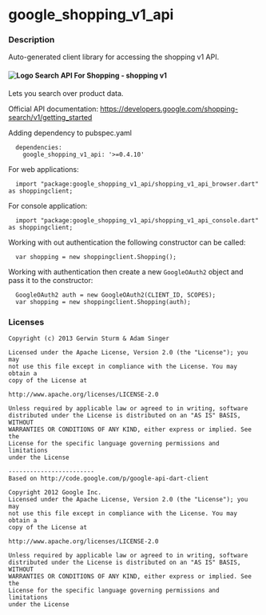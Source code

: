 # google_shopping_v1_api

### Description

Auto-generated client library for accessing the shopping v1 API.

#### ![Logo](http://www.google.com/images/icons/product/search-16.gif) Search API For Shopping - shopping v1

Lets you search over product data.

Official API documentation: https://developers.google.com/shopping-search/v1/getting_started

Adding dependency to pubspec.yaml

```
  dependencies:
    google_shopping_v1_api: '>=0.4.10'
```

For web applications:

```
  import "package:google_shopping_v1_api/shopping_v1_api_browser.dart" as shoppingclient;
```

For console application:

```
  import "package:google_shopping_v1_api/shopping_v1_api_console.dart" as shoppingclient;
```

Working with out authentication the following constructor can be called:

```
  var shopping = new shoppingclient.Shopping();
```

Working with authentication then create a new `GoogleOAuth2` object and pass it to the constructor:


```
  GoogleOAuth2 auth = new GoogleOAuth2(CLIENT_ID, SCOPES);
  var shopping = new shoppingclient.Shopping(auth);
```

### Licenses

```
Copyright (c) 2013 Gerwin Sturm & Adam Singer

Licensed under the Apache License, Version 2.0 (the "License"); you may 
not use this file except in compliance with the License. You may obtain a 
copy of the License at

http://www.apache.org/licenses/LICENSE-2.0

Unless required by applicable law or agreed to in writing, software
distributed under the License is distributed on an "AS IS" BASIS, WITHOUT
WARRANTIES OR CONDITIONS OF ANY KIND, either express or implied. See the
License for the specific language governing permissions and limitations 
under the License

------------------------
Based on http://code.google.com/p/google-api-dart-client

Copyright 2012 Google Inc.
Licensed under the Apache License, Version 2.0 (the "License"); you may 
not use this file except in compliance with the License. You may obtain a
copy of the License at

http://www.apache.org/licenses/LICENSE-2.0

Unless required by applicable law or agreed to in writing, software
distributed under the License is distributed on an "AS IS" BASIS, WITHOUT
WARRANTIES OR CONDITIONS OF ANY KIND, either express or implied. See the
License for the specific language governing permissions and limitations 
under the License

```
